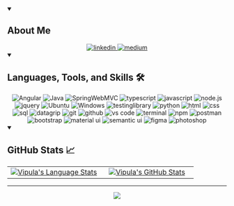 <!-- ### Hi there 👋 -->

<!--
**VipulaNeranjana/VipulaNeranjana** is a ✨ _special_ ✨ repository because its `README.md` (this file) appears on your GitHub profile.

Here are some ideas to get you started:

- 🔭 I’m currently working on ...
- 🌱 I’m currently learning ...
- 👯 I’m looking to collaborate on ...
- 🤔 I’m looking for help with ...
- 💬 Ask me about ...
- 📫 How to reach me: ...
- 😄 Pronouns: ...
- ⚡ Fun fact: ...
-->

<!-- <img src="./banner.jpg" alt="name banner" /> -->

<details open> 
    <summary><h2>About Me</h2></summary>
    <div align="center">
    <a href="https://www.linkedin.com/in/vipula-ariyarathna-a1b905203/">
    <img src="https://img.shields.io/badge/visit%20my%20Linkedin-0A66C2?style=for-the-badge&logo=linkedin&logoColor=white" alt="linkedin" />
    </a>
    <a href="https://medium.com/@vipulana17">
    <img src="https://img.shields.io/badge/read%20my%20blogs%20on%20medium-black?style=for-the-badge&logo=medium&logoColor=white" alt="medium" />
    </a>
    </div>
</details>

<details open> 
    <summary><h2>Languages, Tools, and Skills 🛠</h2></summary> 
<div align="center">
    <img src="https://img.shields.io/badge/Angular-DD0031?style=for-the-badge&logo=angular&logoColor=white"alt="Angular" />
    <img src="https://img.shields.io/badge/Java-ED8B00?style=for-the-badge&logo=openjdk&logoColor=white"alt="Java" />
    <img src="https://img.shields.io/badge/Spring-6DB33F?style=for-the-badge&logo=spring&logoColor=white"alt="SpringWebMVC" />
    <img src="https://img.shields.io/badge/TypeScript-3178C6?style=for-the-badge&logo=typescript&logoColor=white" alt="typescript" />
    <img src="https://img.shields.io/badge/JavaScript-F7DF1E?style=for-the-badge&logo=javascript&logoColor=black" alt="javascript" />
    <img src="https://img.shields.io/badge/Node.js-43853D?style=for-the-badge&logo=node.js&logoColor=white" alt="node.js" />
    <img src="https://img.shields.io/badge/jQuery-0769AD?style=for-the-badge&logo=jquery&logoColor=white" alt="jquery" />
    <img src="https://img.shields.io/badge/Ubuntu-E95420?style=for-the-badge&logo=ubuntu&logoColor=white" alt="Ubuntu" />
    <img src="https://img.shields.io/badge/Windows-0078D6?style=for-the-badge&logo=windows&logoColor=white" alt="Windows" />
    <img src="https://img.shields.io/badge/testing%20library-E33332?style=for-the-badge&logo=testinglibrary&logoColor=white" alt="testinglibrary" />
    <img src="https://img.shields.io/badge/python-3776AB?style=for-the-badge&logo=python&logoColor=white" alt="python" />
    <img src="https://img.shields.io/badge/HTML-E34F26?style=for-the-badge&logo=html5&logoColor=white" alt="html" />
    <img src="https://img.shields.io/badge/css-1572B6?style=for-the-badge&logo=css3&logoColor=white" alt="css" />
    <img src="https://img.shields.io/badge/SQL-407AFC?style=for-the-badge&logo=icloud&logoColor=white" alt="sql" />
    <img src="https://img.shields.io/badge/datagrip-000000?style=for-the-badge&logo=datagrip&logoColor=white" alt="datagrip" />
    <img src="https://img.shields.io/badge/Git-F05032?style=for-the-badge&logo=git&logoColor=white" alt="git" />
    <img src="https://img.shields.io/badge/GitHub-100000?style=for-the-badge&logo=github&logoColor=white" alt="github" />
    <img src="https://img.shields.io/badge/vs%20code-007ACC?style=for-the-badge&logo=visual%20studio%20code&logoColor=white" alt="vs code" />
    <img src="https://img.shields.io/badge/terminal%20commands-black?style=for-the-badge&logo=windows%20terminal&logoColor=white" alt="terminal" />
    <img src="https://img.shields.io/badge/npm-CB3837?style=for-the-badge&logo=npm&logoColor=white" alt="npm" />
    <img src="https://img.shields.io/badge/postman-FF6C37?style=for-the-badge&logo=postman&logoColor=white" alt="postman" />
    <img src="https://img.shields.io/badge/bootstrap-7952B3?style=for-the-badge&logo=bootstrap&logoColor=white" alt="bootstrap" />
    <img src="https://img.shields.io/badge/material--ui-0081CB?style=for-the-badge&logo=material-ui&logoColor=white" alt="material ui" />
    <img src="https://img.shields.io/badge/semantic%20ui-35BDB2?style=for-the-badge&logo=semantic%20ui%20react&logoColor=white" alt="semantic ui" />
    <img src="https://img.shields.io/badge/figma-F24E1E?style=for-the-badge&logo=figma&logoColor=white" alt="figma" />
    <img src="https://img.shields.io/badge/adobe%20photoshop-31A8FF?style=for-the-badge&logo=adobe%20photoshop&logoColor=white" alt="photoshop" />
    </div>
</details>

<details open> 
    <summary><h2>GitHub Stats 📈</h2></summary> 
    <div align="center">
    <table width="100%">
        <tbody>
        <tr>
            <td width="50%" style="border: none !important;">
            <div align="center" width="100%">
            <a href="https://github.com/VipulaNeranjana">
                <img src="https://github-readme-stats.vercel.app/api/top-langs/?username=VipulaNeranjana&hide=ruby&layout=compact&hide_border=true&langs_count=6" alt="Vipula's Language Stats" vertical-align="middle"/>
            </a>
            </div>
            </td>
            <td width="50%" style="border: none !important;">
            <div align="center" width="100%">
            <a href="https://github.com/VipulaNeranjana">
                <img src="https://github-readme-stats.vercel.app/api?username=VipulaNeranjana&show_icons=true&hide=stars&hide_border=true" alt="Vipula's GitHub Stats" vertical-align="middle"/>
            </a>
            </div>
            </td>
        </tr>
        </tbody>
    <table>
    <div>
</details>

---

<div align='center'>

![](https://komarev.com/ghpvc/?username=VipulaNeranjana&label=Profile+Views)

</div>